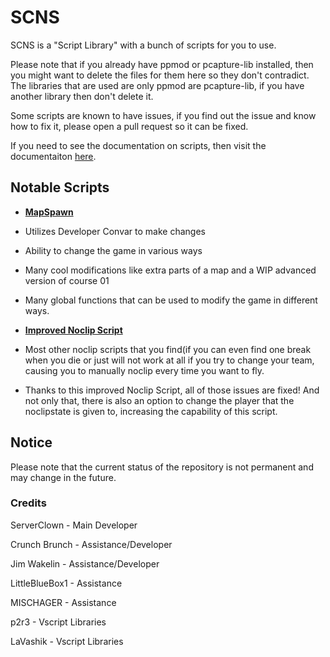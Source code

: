 # SCNS

SCNS is a "Script Library" with a bunch of scripts for you to use.

Please note that if you already have ppmod or pcapture-lib installed, then you might want to delete the files for them here so they don't contradict.
The libraries that are used are only ppmod are pcapture-lib, if you have another library then don't delete it.

Some scripts are known to have issues, if you find out the issue and know how to fix it, please open a pull request so it can be fixed.

If you need to see the documentation on scripts, then visit the documentaiton [here](ScriptDocumentation.md).

## Notable Scripts

* **[MapSpawn](mapspawn.nut)**
* Utilizes Developer Convar to make changes
* Ability to change the game in various ways
* Many cool modifications like extra parts of a map and a WIP advanced version of course 01
* Many global functions that can be used to modify the game in different ways.

* **[Improved Noclip Script](test01.nut)**
* Most other noclip scripts that you find(if you can even find one break when you die or just will not work at all if you try to change your team, causing you to manually noclip every time you want to fly.
* Thanks to this improved Noclip Script, all of those issues are fixed! And not only that, there is also an option to change the player that the noclipstate is given to, increasing the capability of this script. 

## Notice

Please note that the current status of the repository is not permanent and may change in the future.

### Credits

ServerClown - Main Developer

Crunch Brunch - Assistance/Developer

Jim Wakelin - Assistance/Developer

LittleBlueBox1 - Assistance

MISCHAGER - Assistance

p2r3 - Vscript Libraries

LaVashik - Vscript Libraries

